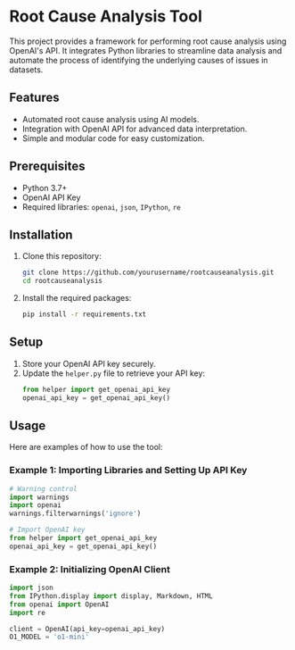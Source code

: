 # Root Cause Analysis Tool

This project provides a framework for performing root cause analysis using OpenAI's API. It integrates Python libraries to streamline data analysis and automate the process of identifying the underlying causes of issues in datasets.

## Features
- Automated root cause analysis using AI models.
- Integration with OpenAI API for advanced data interpretation.
- Simple and modular code for easy customization.

## Prerequisites
- Python 3.7+
- OpenAI API Key
- Required libraries: `openai`, `json`, `IPython`, `re`

## Installation
1. Clone this repository:
   ```bash
   git clone https://github.com/yourusername/rootcauseanalysis.git
   cd rootcauseanalysis
   ```
2. Install the required packages:
   ```bash
   pip install -r requirements.txt
   ```

## Setup
1. Store your OpenAI API key securely.
2. Update the `helper.py` file to retrieve your API key:
   ```python
   from helper import get_openai_api_key
   openai_api_key = get_openai_api_key()
   ```

## Usage
Here are examples of how to use the tool:

### Example 1: Importing Libraries and Setting Up API Key
```python
# Warning control
import warnings
import openai
warnings.filterwarnings('ignore')

# Import OpenAI key
from helper import get_openai_api_key
openai_api_key = get_openai_api_key()
```

### Example 2: Initializing OpenAI Client
```python
import json
from IPython.display import display, Markdown, HTML
from openai import OpenAI
import re

client = OpenAI(api_key=openai_api_key)
O1_MODEL = 'o1-mini'
```



